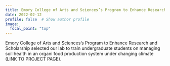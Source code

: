```yaml
---
title: Emory College of Arts and Sciences’s Program to Enhance Research and Scholarship selected our lab to train undergraduate students
date: 2022-02-12
profile: false  # Show author profile
image:
  focal_point: "top"
---
```


Emory College of Arts and Sciences’s Program to Enhance Research and Scholarship selected our lab to train undergraduate students on managing soil health in an organi food production system under changing climate (LINK TO PROJECT PAGE). 
